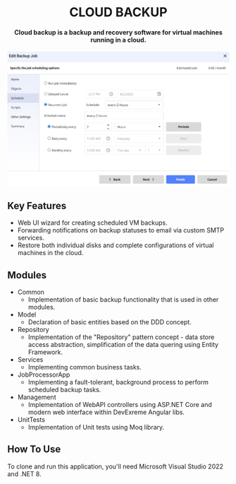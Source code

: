 <h1 align="center">CLOUD BACKUP</h1>
<h4 align="center">Cloud backup is a backup and recovery software for virtual machines running in a cloud.</h4>

<img src="https://github.com/yuriy3122/CloudBackup/blob/main/ui.jpg" alt="Screenshot">

## Key Features

* Web UI wizard for creating scheduled VM backups.
* Forwarding notifications on backup statuses to email via custom SMTP services.
* Restore both individual disks and complete configurations of virtual machines in the cloud.

## Modules
* Common
  - Implementation of basic backup functionality that is used in other modules.
* Model
  - Declaration of basic entities based on the DDD concept.
* Repository
  - Implementation of the "Repository" pattern concept - data store access abstraction, simplification of the data quering using Entity Framework.
* Services
  - Implementing common business tasks.
* JobProcessorApp
  - Implementing a fault-tolerant, background process to perform scheduled backup tasks.
* Management
  - Implementation of WebAPI controllers using ASP.NET Core and modern web interface within DevExreme Angular libs.
* UnitTests
   - Implementation of Unit tests using Moq library.

## How To Use

To clone and run this application, you'll need Microsoft Visual Studio 2022 and .NET 8.
 
